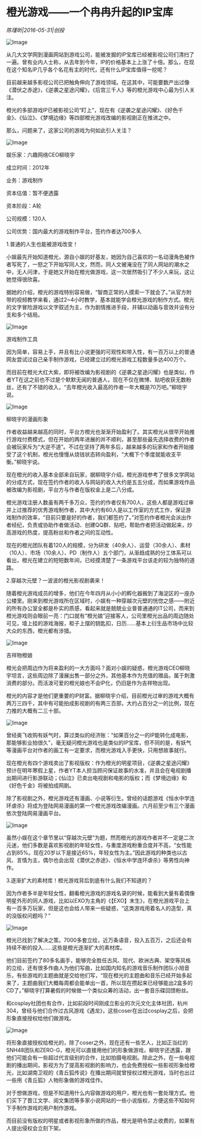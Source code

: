 # 橙光游戏——一个冉冉升起的IP宝库

*陈瑾昕|2016-05-31|创投*

![Image](http://p1.pstatp.com/large/66c100049ef96b8a5bea)

从几大文学网到漫画网站到游戏公司，能被发掘的IP宝库已经被影视公司们清扫了一遍。曾有业内人士称，从去年到今年，IP的价格基本上上涨了十倍。那么，在现在这个知名IP几乎各个名花有主的时代，还有什么IP宝库值得一挖呢？

目前越来越多影视公司已把触角伸向了游戏领域。在这其中，可能要数产出过像《潜伏之赤途》，《逆袭之星途闪耀》，《后宫三千人》等的橙光游戏中心最为引人关注。

橙光的多部游戏IP已被影视公司“盯上”，现在有《逆袭之星途闪耀》、《好色千金》、《仙泣》、《梦境边缘》等四部橙光游戏改编的影视剧正在推进之中。

那么，问题来了，这家公司的游戏为何如此引人关注？

![Image](http://p1.pstatp.com/large/66bf0005cf8af22855e5)

娱乐家：六趣网络CEO柳晓宇

成立时间：2012年

业务：游戏制作

资本估值：暂不便透露

资本阶段：A轮

公司规模：120人

公司优势：国内最大的游戏制作平台，签约作者达700多人

1.普通的人生也能被游戏改变！

小娱最先开始知道橙光，源自小娱的好基友，她因为自己喜欢的一名动漫角色被作者写死了，一怒之下开始写同人文，然而，同人文被淹没在了同人网站的潮水之中，无人问津，于是她又开始在橙光做游戏，这一次居然吸引了不少人来玩，这让她觉得很欣喜。

据她的介绍，橙光的游戏特别容易做，“智商正常的人摸索一下就会了。”从官方附带的视频教学来看，通过2~4小时教学，基本就能学会橙光游戏的制作方式。橙光的文字冒险游戏以文字叙述为主，作为剧情推进手段，并辅以动画与音效并设有分支和多个结局。

![Image](http://p3.pstatp.com/large/66be0005e5f17c7f6ed8)

游戏制作工具

因为简单，容易上手，并且有比小说更强的可观性和带入性，有一百万以上的普通网友尝试过自己亲手制作游戏，已经建立过的橙光游戏工程数量多达400万个。

而目前在橙光大红大紫，即将被改编为影视剧的《逆袭之星途闪耀》也是类似，作者YT在这之前也不过是个默默无闻的普通人，现在不仅在微博、贴吧收获无数粉丝，还有了不错的收入，“去年橙光收入最高的作者一年大概是70万吧。”柳晓宇说。

![Image](http://p2.pstatp.com/large/66c2000371dd6789b4bb)

柳晓宇的漫画形象

作者收益越来越高的同时，平台方橙光也渐渐开始盈利了。其实橙光从很早开始推行游戏付费模式，但在开始的两年进展的并不顺利，甚至那些最先选择收费的作者会被玩家斥为“大逆不道”。不过在坚持了两年多后，越来越多的玩家和作者开始接受了这个机制，橙光也慢慢从烧钱状态转向盈利，“大概下个季度就能收支平衡。”柳晓宇说。

现在橙光的收入基本全部来自玩家，据柳晓宇介绍，橙光游戏参考了很多文学网站的分成方式，现在签约作者的收入与网站的收入大约是五五分成，而如果游戏作品被改编为影视剧，平台方与作者在版权金上是二八分成。

橙光游戏注册人数虽有两千多万众，签约的作者仅有700人，这些人都是游戏过审并上过推荐的优秀游戏制作者，其中大约有60人是以工作室的方式工作，保证游戏制作的效率，“目前只要是好的作者，我们都签约了。”对签约作者橙光会派出作者经纪，负责或协助作者做活动、创建QQ群、贴吧，帮助作者把活动做起来，炒高游戏的热度，提高粉丝和作者之间的互动性。

现在的橙光团队有着120人的规模，分为研发（40余人）、运营（30余人）、素材（10人）、市场（10余人）、PD（制作人）五个部门，从渐趋成熟的分工体系可以看出，橙光在建立的短短数年间，已经摸清楚了一条游戏平台该走的较为独特的道路。

2.穿越次元壁？一波波的橙光影视剧袭来！

随着橙光游戏成员的增多，他们在今年四月从小小的孵化器搬到了海淀区的一座办公楼里。刚来到橙光游戏所在区域时，小娱有一种穿越次元壁的恍惚之感——附近的所有办公室全都是朴实的质感，看起来就是兢兢业业普普通通的IT公司，而来到橙光游戏则会眼前一亮：门口就有“橙光娘”迎接客人，公司里橙光出品的周边随处可见，墙上挂的游戏海报，柜子上摆的钥匙扣，日历……基本上衍生品市场中比较大众的东西，橙光都有涉猎。

![Image](http://p1.pstatp.com/large/66bd000613f826129f14)

吉祥物橙娘

橙光会把周边作为将来盈利的一大方面吗？面对小娱的疑惑，橙光游戏CEO柳晓宇坦言，这些周边除了漫展出售一部分之外，其他基本作为充值的赠品，属于刺激消费的部分。而活泼可爱的橙光娘也不会IP化，仍旧是作为吉祥物出现。

橙光的内容才是他们更重要的IP财富。据柳晓宇介绍，目前橙光过审的游戏大概有两万三四千，其中有可能拍成影视剧的有两三百部，大约占百分之一的比例，现在力推的大概有二三十部。

![Image](http://p3.pstatp.com/large/66c2000371df922e78bd)

曾经奥飞收购有妖气时，算过类似的经济账：“如果百分之一的IP能转化成电影，那能够影业拍很久”，毫无疑问橙光游戏也是类似的IP宝库，但不同的是，有妖气等漫画平台对作者的画工有一定要求，而橙光游戏入手更快，只用想故事就行。

现在橙光有四个游戏卖出了影视版权：作为橙光的明星项目，《逆袭之星途闪耀》预计在明年寒假上星，作者YT本人担当顾问保证故事的水准，并且会在电视剧播出期间进行影游联动；《仙泣》已卖出电视剧和电影的版权；而《梦境边缘》和《好色千金》将被拍成网剧。

除了影视剧之外，橙光游戏还有漫画、小说等衍生。曾经的话题游戏《恒水中学连环虐杀》将成为登陆网易漫画的第一个橙光游戏改编漫画。六月前至少有三个漫画依次登陆网易漫画平台。

![Image](http://p3.pstatp.com/large/66c00005713787a3ab1a)

虽然小娱在这个章节里以“穿越次元壁”为题，然而橙光的游戏作者并不一定是二次元迷，他们多数是喜欢影视剧的年轻女性，与重度游戏粉重合度并不高，“女性能占到85%。现在20岁以下是接近65%，年轻女性为主。”因此游戏的种类也以古风、言情为主，偶尔也会出现《潜伏之赤途》、《恒水中学连环虐杀》等男性向神作。

3.逐渐扩大的素材库！橙光游戏背后到底有什么我们不知道的？

因为作者多半是年轻女性，翻看橙光游戏的游戏名录的时候，能看到大量有着偶像明星外形的同人游戏，比如以EXO为主角的《【EXO】末生》，在橙光游戏平台上有一百多万玩家，但是这也会给人带来一些疑惑，“这类游戏用着名人的造型，真的没版权问题吗？”

![Image](http://p3.pstatp.com/large/66be0005e5f019c2032a)

橙光已找到了解决之策。7000多套立绘，近万条语音，投入五百万，之后还会有持续不断的投入……这些是橙光逐渐扩大的素材库。

他们目前签约了80多名画手，能够完全胜任古风、现代、欧洲古典、架空等风格的立绘，还有很多作曲人为他们写曲，比如国内知名的游戏音乐制作团队小旭音乐，有些游戏的主题曲就是交给他们写，“现在橙光的主题曲和音乐已经开始多起来了，主题曲我们大概每周都会能单出一首，所以现在攒起来已经够能出2盒多的CD了。”柳晓宇打算暑假的时候做一个类似众筹的活动，出一套音乐碟回馈粉丝。

和cosplay社团也有合作，比如前段时间刚成立影业的次元文化主体社团，杭州304，曾经与他们合作过古风游戏《遇龙》，这些coser在出过cosplay之后，会把形象直接授权给他们做游戏。

![Image](http://p1.pstatp.com/large/66c30003701b69c32460)

将形象直接授权给橙光的，除了coser之外，现在还有一些艺人，比如正当红的SNH48团队和ZERO-G，橙光可以直接用他们的形象做游戏，柳晓宇还透露，跟他们可能会有一些超过代言级别的合作，比如拍摄电视剧。除此之外，在一些电视剧的播出期间，影视方为了提高影视剧的影响力，也会免费授权一些影视形象给橙光，比如湖南卫视的《青丘狐传说》在播出期间就曾授权过橙光游戏，当时也出过一些用《青丘狐》人物形象做的游戏佳作。

对于想做游戏，但是不知道用什么内容做游戏的用户，橙光也有一套处理方式。他们买下了晋江文学、阅文集团等多家小说网站的一些小说版权，方便这些不知如何下手制作游戏的用户制作游戏。

而目前没有版权的明星或者影视形象所做的作品，橙光是明令禁止收费的，如果有人提出侵权会立刻下架。

